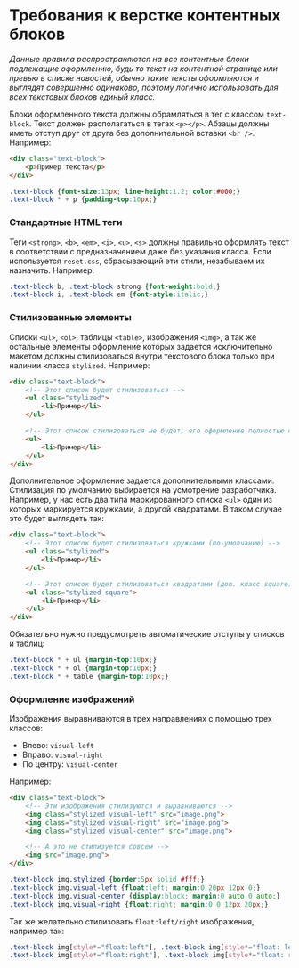 # Требования к верстке контентных блоков

_Данные правила распространяются на все контентные блоки подлежащие оформлению, будь то текст на контентной странице или превью в списке новостей, обычно такие тексты оформляются и выглядят совершенно одинаково, поэтому логично использовать для всех текстовых блоков единый класс._

Блоки оформленного текста должны обрамляться в тег с классом `text-block`. Текст должен располагаться в тегах `<p></p>`. Абзацы должны иметь отступ друг от друга без дополнительной вставки `<br />`. Например:
```html
<div class="text-block">
    <p>Пример текста</p>
</div>
```

```css
.text-block {font-size:13px; line-height:1.2; color:#000;}
.text-block * + p {padding-top:10px;}
```

### Стандартные HTML теги
Теги `<strong>`, `<b>`, `<em>`, `<i>`, `<u>`, `<s>` должны правильно оформлять текст в соответствии с предназначением даже без указания класса. Если используется `reset.css`, сбрасывающий эти стили, незабываем их назначить. Например:
```css
.text-block b, .text-block strong {font-weight:bold;}
.text-block i, .text-block em {font-style:italic;}
```

### Стилизованные элементы
Списки `<ul>`, `<ol>`, таблицы `<table>`, изображения `<img>`, а так же остальные элементы оформление которых задается исключительно макетом должны стилизоваться внутри текстового блока только при наличии класса `stylized`. Например:
```html
<div class="text-block">
    <!-- Этот список будет стилизоваться -->
    <ul class="stylized">
        <li>Пример</li>
    </ul>

    <!-- Этот список стилизоваться не будет, его оформление полностью сбрасывается в reset.css -->
    <ul>
        <li>Пример</li>
    </ul>
</div>
```

Дополнительное оформление задается дополнительными классами. Стилизация по умолчанию выбирается на усмотрение разработчика. Например, у нас есть два типа маркированного списка `<ul>` один из которых маркируется кружками, а другой квадратами. В таком случае это будет выглядеть так:
```html
<div class="text-block">
    <!-- Этот список будет стилизоваться кружками (по-умолчанию) -->
    <ul class="stylized">
        <li>Пример</li>
    </ul>

    <!-- Этот список будет стилизоваться квадратами (доп. класс square) -->
    <ul class="stylized square">
        <li>Пример</li>
    </ul>
</div>
```

Обязательно нужно предусмотреть автоматические отступы у списков и таблиц:
```css
.text-block * + ul {margin-top:10px;}
.text-block * + ol {margin-top:10px;}
.text-block * + table {margin-top:10px;}
```

### Оформление изображений
Изображения выравниваются в трех направлениях с помощью трех классов:
- Влево: `visual-left`
- Вправо: `visual-right`
- По центру: `visual-center`

Например:
```html
<div class="text-block">
    <!-- Эти изображения стилизуются и выравниваются -->
    <img class="stylized visual-left" src="image.png">
    <img class="stylized visual-right" src="image.png">
    <img class="stylized visual-center" src="image.png">

    <!-- А это не стилизуется совсем -->
    <img src="image.png">
</div>
```
```css
.text-block img.stylized {border:5px solid #fff;}
.text-block img.visual-left {float:left; margin:0 20px 12px 0;}
.text-block img.visual-center {display:block; margin:0 auto 0 auto;}
.text-block img.visual-right {float:right; margin:0 0 12px 20px;}
```

Так же желательно стилизовать `float:left/right` изображения, например так:
```css
.text-block img[style*="float:left"], .text-block img[style*="float: left"] {float:left; margin:0 20px 12px 0;}
.text-block img[style*="float:right"], .text-block img[style*="float: right"] {float:right; margin:0 0 12px 20px;}
```
